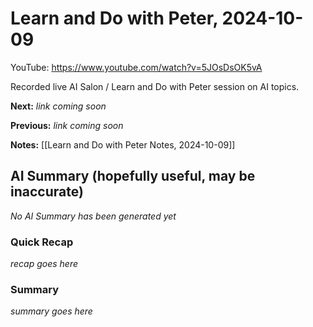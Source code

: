# Learn and Do with Peter, 2024-10-09

YouTube: <https://www.youtube.com/watch?v=5JOsDsOK5vA>

Recorded live AI Salon / Learn and Do with Peter session on AI topics.

**Next:** _link coming soon_

**Previous:** _link coming soon_

**Notes:** [[Learn and Do with Peter Notes, 2024-10-09]]

## AI Summary (hopefully useful, may be inaccurate)

_No AI Summary has been generated yet_
### Quick Recap

_recap goes here_
### Summary

_summary goes here_

